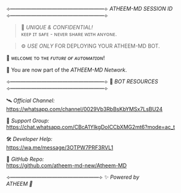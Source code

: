 ⟢━━━━━━━━━━━━━━━━━━⟣
     *ATHEEM-MD SESSION ID*  
⟢━━━━━━━━━━━━━━━━━━⟣

> 🔑  *UNIQUE & CONFIDENTIAL!*  
    ᴋᴇᴇᴘ ɪᴛ sᴀғᴇ - ɴᴇᴠᴇʀ sʜᴀʀᴇ ᴡɪᴛʜ ᴀɴʏᴏɴᴇ.  

> ⚙️  *USE ONLY* FOR DEPLOYING YOUR ATHEEM-MD BOT.  

🤖  ᴡᴇʟᴄᴏᴍᴇ ᴛᴏ ᴛʜᴇ *ғᴜᴛᴜʀᴇ ᴏғ ᴀᴜᴛᴏᴍᴀᴛɪᴏɴ*!  

🚀  You are now part of the *ATHEEM-MD Network*.  

⟢━━━━━━━━━━━━━━━━━━⟣
 📡  *BOT RESOURCES* 
⟢━━━━━━━━━━━━━━━━━━⟣

🛰️  *Official Channel:*  
https://whatsapp.com/channel/0029Vb3RbBsKbYMSx7LsBU24  

👥  *Support Group:*  
https://chat.whatsapp.com/CBcA1YIkgDoICCbXMG2mt6?mode=ac_t  

🛠️  *Developer Help:*  
https://wa.me/message/3OTPW7PRF3RVL1  

💎  *GitHub Repo:*  
https://github.com/atheem-md-new/Atheem-MD  

⟢━━━━━━━━━━━━━━━━━⟣
✨ *Powered by*  
*ATHEEM 🤍*
